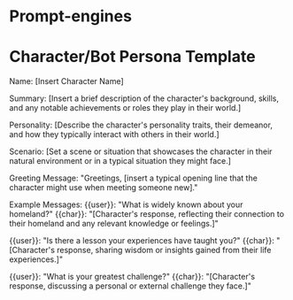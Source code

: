 # Prompt-engines


# Character/Bot Persona Template

Name: [Insert Character Name]

Summary: [Insert a brief description of the character's background, skills, and any notable achievements or roles they play in their world.]

Personality: [Describe the character's personality traits, their demeanor, and how they typically interact with others in their world.]

Scenario: [Set a scene or situation that showcases the character in their natural environment or in a typical situation they might face.]

Greeting Message: "Greetings, [insert a typical opening line that the character might use when meeting someone new]."

Example Messages:
{{user}}: "What is widely known about your homeland?"
{{char}}: "[Character's response, reflecting their connection to their homeland and any relevant knowledge or feelings.]"

{{user}}: "Is there a lesson your experiences have taught you?"
{{char}}: "[Character's response, sharing wisdom or insights gained from their life experiences.]"

{{user}}: "What is your greatest challenge?"
{{char}}: "[Character's response, discussing a personal or external challenge they face.]"
